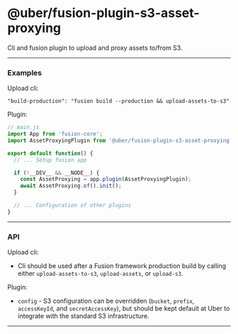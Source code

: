 # @uber/fusion-plugin-s3-asset-proxying

Cli and fusion plugin to upload and proxy assets to/from S3.

---

### Examples

Upload cli:
```
"build-production": "fusion build --production && upload-assets-to-s3"
```

Plugin:
```js
// main.js
import App from 'fusion-core';
import AssetProxyingPlugin from '@uber/fusion-plugin-s3-asset-proxying';

export default function() {
  // ... Setup fusion app

  if (!__DEV__ && __NODE__) {
    const AssetProxying = app.plugin(AssetProxyingPlugin);
    await AssetProxying.of().init();
  }

  // ... Configuration of other plugins
}
```

---

### API

Upload cli:
* Cli should be used after a Fusion framework production build by calling either `upload-assets-to-s3`, `upload-assets`, or `upload-s3`.

Plugin:
* `config` - S3 configuration can be overridden (`bucket`, `prefix`, `accessKeyId`, and `secretAccessKey`), but should be kept default at Uber to integrate with the standard S3 infrastructure.

---

